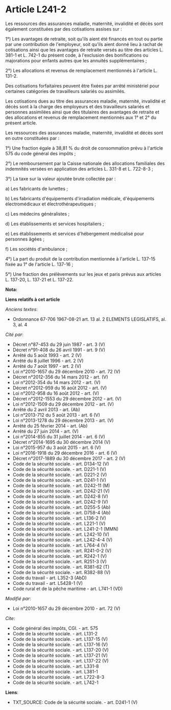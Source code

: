# Article L241-2

Les ressources des assurances maladie, maternité, invalidité et décès sont également constituées par des cotisations assises
sur : 

1°) Les avantages de retraite, soit qu'ils aient été financés en tout ou partie par une contribution de l'employeur, soit
qu'ils aient donné lieu à rachat de cotisations ainsi que les avantages de retraite versés au titre des articles L. 381-1 et
L. 742-1 du présent code, à l'exclusion des bonifications ou majorations pour enfants autres que les annuités
supplémentaires ; 

2°) Les allocations et revenus de remplacement mentionnés à l'article L. 131-2. 

Des cotisations forfaitaires peuvent être fixées par arrêté ministériel pour certaines catégories de travailleurs salariés ou
assimilés. 

Les cotisations dues au titre des assurances maladie, maternité, invalidité et décès sont à la charge des employeurs et des
travailleurs salariés et personnes assimilées ainsi que des titulaires des avantages de retraite et des allocations et
revenus de remplacement mentionnés aux 1° et 2° du présent article. 

Les ressources des assurances maladie, maternité, invalidité et décès sont en outre constituées par : 

1°) Une fraction égale à 38,81 % du droit de consommation prévu à l'article 575 du code général des impôts ; 

2°) Le remboursement par la Caisse nationale des allocations familiales des indemnités versées en application des articles L.
331-8 et L. 722-8-3 ; 

3°) La taxe sur la valeur ajoutée brute collectée par : 

a) Les fabricants de lunettes ; 

b) Les fabricants d'équipements d'irradiation médicale, d'équipements électromédicaux et électrothérapeutiques ; 

c) Les médecins généralistes ; 

d) Les établissements et services hospitaliers ; 

e) Les établissements et services d'hébergement médicalisé pour personnes âgées ; 

f) Les sociétés d'ambulance ; 

4°) La part du produit de la contribution mentionnée à l'article L. 137-15 fixée au 1° de l'article L. 137-16 ; 

5°) Une fraction des prélèvements sur les jeux et paris prévus aux articles L. 137-20, L. 137-21 et L. 137-22.

**Nota:**



**Liens relatifs à cet article**

_Anciens textes_:

  - Ordonnance 67-706 1967-08-21 art. 13 al. 2 ELEMENTS LEGISLATIFS, al. 3, al. 4

_Cité par_:

  - Décret n°87-453 du 29 juin 1987 - art. 3 (V)
  - Décret n°91-408 du 26 avril 1991 - art. 9 (V)
  - Arrêté du 5 août 1993 - art. 2 (V)
  - Arrêté du 8 juillet 1996 - art. 2 (V)
  - Arrêté du 7 août 1997 - art. 2 (V)
  - Loi n°2010-1657 du 29 décembre 2010 - art. 72 (V)
  - Décret n°2012-356  du 14 mars 2012 - art. (V)
  - Loi n°2012-354 du 14 mars 2012 - art. (V)
  - Décret n°2012-959 du 16 août 2012 - art. (V)
  - Loi n°2012-958 du 16 août 2012 - art. (V)
  - Décret n°2012-1553 du 29 décembre 2012 - art. (V)
  - Loi n°2012-1509 du 29 décembre 2012 - art. (V)
  - Arrêté du 2 avril 2013 - art. (Ab)
  - Loi n°2013-712 du 5 août 2013 - art. 6 (V)
  - Loi n°2013-1278 du 29 décembre 2013 - art. (V)
  - Arrêté du 25 février 2014 - art. (Ab)
  - Arrêté du 27 juin 2014 - art. (V)
  - Loi n°2014-855 du 31 juillet 2014 - art. 6 (V)
  - Décret n°2014-1695 du 30 décembre 2014 (V)
  - Loi n°2015-957 du 3 août 2015 - art. 6 (V)
  - Loi n°2016-1918 du 29 décembre 2016 - art. 6 (V)
  - Décret n°2017-1889 du 30 décembre 2017 - art. 2 (V)
  - Code de la sécurité sociale. - art. D134-12 (V)
  - Code de la sécurité sociale. - art. D221-1 (V)
  - Code de la sécurité sociale. - art. D221-2 (V)
  - Code de la sécurité sociale. - art. D241-1 (V)
  - Code de la sécurité sociale. - art. D242-11 (M)
  - Code de la sécurité sociale. - art. D242-21 (V)
  - Code de la sécurité sociale. - art. D242-8 (V)
  - Code de la sécurité sociale. - art. D242-9 (V)
  - Code de la sécurité sociale. - art. D255-5 (Ab)
  - Code de la sécurité sociale. - art. D758-4 (Ab)
  - Code de la sécurité sociale. - art. L136-2 (V)
  - Code de la sécurité sociale. - art. L221-1 (V)
  - Code de la sécurité sociale. - art. L241-2-1 (MMN)
  - Code de la sécurité sociale. - art. L242-10 (V)
  - Code de la sécurité sociale. - art. L242-4-4 (V)
  - Code de la sécurité sociale. - art. L764-4 (V)
  - Code de la sécurité sociale. - art. R241-0-2 (V)
  - Code de la sécurité sociale. - art. R242-1 (V)
  - Code de la sécurité sociale. - art. R251-3 (V)
  - Code de la sécurité sociale. - art. R381-62 (T)
  - Code de la sécurité sociale. - art. R382-88 (V)
  - Code du travail - art. L352-3 (AbD)
  - Code du travail - art. L5428-1 (V)
  - Code rural et de la pêche maritime - art. L741-1 (VD)

_Modifié par_:

  - Loi n°2010-1657 du 29 décembre 2010 - art. 72 (V)

_Cite_:

  - Code général des impôts, CGI. - art. 575
  - Code de la sécurité sociale. - art. L131-2
  - Code de la sécurité sociale. - art. L137-15 (V)
  - Code de la sécurité sociale. - art. L137-16 (V)
  - Code de la sécurité sociale. - art. L137-20 (V)
  - Code de la sécurité sociale. - art. L137-21 (V)
  - Code de la sécurité sociale. - art. L137-22 (V)
  - Code de la sécurité sociale. - art. L331-8
  - Code de la sécurité sociale. - art. L381-1
  - Code de la sécurité sociale. - art. L722-8-3
  - Code de la sécurité sociale. - art. L742-1

**Liens**:

  - TXT_SOURCE: Code de la sécurité sociale. - art. D241-1 (V)
